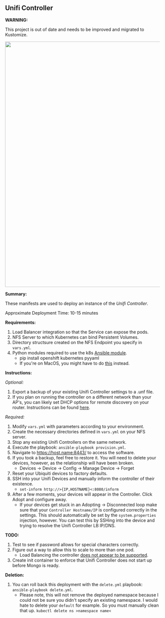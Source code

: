 ## Unifi Controller

**WARNING:**

This project is out of date and needs to be improved and migrated to Kustomize.

<p align="center">
  <img src="https://raw.githubusercontent.com/zimmertr/TKS-Deploy_Kubernetes_Apps/master/Unifi-Controller/screenshot.png" width="800">
</p>

**Summary:**

These manifests are used to deploy an instance of the *Unifi Controller*.

Approximate Deployment Time: 10-15 minutes

**Requirements:**

1. Load Balancer integration so that the Service can expose the pods.
2. NFS Server to which Kubernetes can bind Persistent Volumes.
3. Directory structsure created on the NFS Endpoint you specify in `vars.yml`.
4. Python modules required to use the k8s [Ansible module](https://docs.ansible.com/ansible/latest/modules/k8s_module.html).
    * pip install openshift kubernetes pyyaml
    * If you're on MacOS, you might have to do [this](https://github.com/ansible/ansible/issues/43637#issuecomment-443495763) instead.

**Instructions:**

*Optional:*

1. Export a backup of your existing Unifi Controller settings to a .unf file.
2. If you plan on running the controller on a different network than your AP's, you can likely set DHCP options for remote discovery on your router. Instructions can be found [here](https://help.ubnt.com/hc/en-us/articles/204909754-UniFi-Device-Adoption-Methods-for-Remote-UniFi-Controllers).

*Required:*

1. Modify `vars.yml` with parameters according to your environment.
2. Create the necessary directories defined in `vars.yml` on your NFS server.
3. Stop any existing Unifi Controllers on the same network.
4. Execute the playbook: `ansible-playbook provision.yml`.
5. Navigate to https://host.name:8443/ to access the software.
6. If you took a backup, feel free to restore it. You will need to delete your devices, however, as the relationship will have been broken.
    * Devices -> Device -> Config -> Manage Device -> Forget
7. Reset your Ubiquiti devices to factory defaults.
8. SSH into your Unifi Devices and manually inform the controller of their existence.
    * `set-inform http://>{IP,HOSTNAME}<:8080/inform`
9. After a few moments, your devices will appear in the Controller. Click Adopt and configure away.
    * If your devices get stuck in an Adopting -> Disconnected loop make sure that your `Controller Hostname/IP` is configured correctly in the settings. This should automatically be set by the `system.properties` injection, however. You can test this by SSHing into the device and trying to resolve the Unifi Controller LB IP/DNS.

**TODO:**

1. Test to see if password allows for special characters correctly.
2. Figure out a way to allow this to scale to more than one pod.
    * Load Balancing the controller [does not appear to be supported](https://community.ubnt.com/t5/UniFi-Feature-Requests/Unifi-Controller-Redundancy/idi-p/680341).
3. Create init container to enforce that Unifi Controller does not start up before Mongo is ready.

**Deletion:**

1. You can roll back this deployment with the `delete.yml` playbook: `ansible-playbook delete.yml`.
    * Please note, this will not remove the deployed namespace because I could not be sure you didn't specify an existing namespace. I would hate to delete your `default` for example. So you must manually clean that up. `kubectl delete ns >namespace name<`
